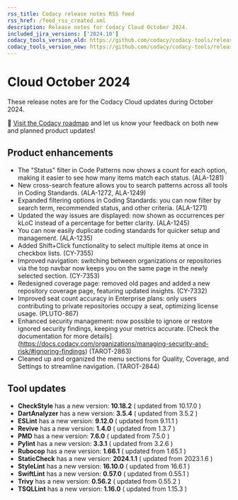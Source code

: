 ```yaml
---
rss_title: Codacy release notes RSS feed
rss_href: /feed_rss_created.xml
description: Release notes for Codacy Cloud October 2024.
included_jira_versions: ['2024.10']
codacy_tools_version_old: https://github.com/codacy/codacy-tools/releases/tag/7.24.6
codacy_tools_version_new: https://github.com/codacy/codacy-tools/releases/tag/7.24.57
---
```


# Cloud October 2024

These release notes are for the Codacy Cloud updates during October 2024.

📢 [Visit the Codacy roadmap](https://roadmap.codacy.com) and <span class="skip-vale">let us know</span> your feedback on both new and planned product updates!

## Product enhancements
-  The "Status" filter in Code Patterns now shows a count for each option, making it easier to see how many items match each status. (ALA-1281)
-  New cross-search feature allows you to search patterns across all tools in Coding Standards. (ALA-1272, ALA-1249)
-  Expanded filtering options in Coding Standards: you can now filter by search term, recommended status, and other criteria. (ALA-1271)
-  Updated the way issues are displayed: now shown as occurrences per kLoC instead of a percentage for better clarity. (ALA-1245)
-  You can now easily duplicate coding standards for quicker setup and management. (ALA-1235)
-  Added Shift+Click functionality to select multiple items at once in checkbox lists. (CY-7355)
-  Improved navigation: switching between organizations or repositories via the top navbar now keeps you on the same page in the newly selected section. (CY-7353)
-  Redesigned coverage page: removed old pages and added a new repository coverage page, featuring updated insights. (CY-7332)
-  Improved seat count accuracy in Enterprise plans: only users contributing to private repositories occupy a seat, optimizing license usage. (PLUTO-867)
-  Enhanced security management: now possible to ignore or restore ignored security findings, keeping your metrics accurate. [Check the documentation for more details] (https://docs.codacy.com/organizations/managing-security-and-risk/#ignoring-findings) (TAROT-2863)
-  Cleaned up and organized the menu sections for Quality, Coverage, and Settings to streamline navigation. (TAROT-2844)

## Tool updates
-  **CheckStyle** has a new version: **10.18.2** ( updated from 10.17.0 )
-  **DartAnalyzer** has a new version: **3.5.4** ( updated from 3.5.2 )
-  **ESLint** has a new version: **9.12.0** ( updated from 9.11.1 )
-  **Revive** has a new version: **1.4.0** ( updated from 1.3.7 )
-  **PMD** has a new version: **7.6.0** ( updated from 7.5.0 )
-  **Pylint** has a new version: **3.3.1** ( updated from 3.2.6 )
-  **Rubocop** has a new version: **1.66.1** ( updated from 1.65.1 )
-  **StaticCheck** has a new version: **2024.1.1** ( updated from 2023.1.6 )
-  **StyleLint** has a new version: **16.10.0** ( updated from 16.6.1 )
-  **SwiftLint** has a new version: **0.57.0** ( updated from 0.55.1 )
-  **Trivy** has a new version: **0.56.2** ( updated from 0.55.2 )
-  **TSQLLint** has a new version: **1.16.0** ( updated from 1.15.3 )